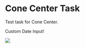 # Cone Center Task

Test task for Cone Center.

Custom Date Input!

[<img src="https://www.cone.ee/788i291x32.gif?key=1c58037ca0084bcbdc147343010f16f5">]()
